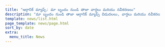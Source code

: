 ```yaml
---
title: "ఆర్గానిక్ మ్యాప్స్: మా బృందం నుండి తాజా వార్తలు మరియు నవీకరణలు"
description: "మా బృందం నుండి తాజా ఆర్గానిక్ మ్యాప్స్ విడుదలలు, వార్తలు మరియు నవీకరణలతో సన్నిహితంగా ఉండండి."
template: news/list.html
page_template: news/page.html
sort_by: date
extra:
  menu_title: News
---
```

